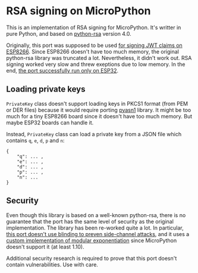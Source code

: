 # RSA signing on MicroPython

This is an implementation of RSA signing for MicroPython. It's writter in pure Python, and based on [python-rsa](https://github.com/sybrenstuvel/python-rsa) version 4.0.

Originally, this port was supposed to be used [for signing JWT claims on ESP8266](https://github.com/artem-smotrakov/esp32-weather-google-sheets). Since ESP8266 doesn't have too much memory, the original python-rsa library was truncated a lot. Nevertheless, it didn't work out. RSA signing worked very slow and threw exeptions due to low memory. In the end, [the port successfully run only on ESP32](https://github.com/artem-smotrakov/esp32-weather-google-sheets/blob/master/src/google/auth.py#L66).

## Loading private keys

`PrivateKey` class doesn't support loading keys in PKCS1 format (from PEM or DER files) because it would require porting [pyasn1](https://github.com/etingof/pyasn1) library. It might be too much for a tiny ESP8266 board since it doesn't have too much memory. But maybe ESP32 boards can handle it.

Instead, `PrivateKey` class can load a private key from a JSON file which contains `q`, `e`, `d`, `p` and `n`:

```
{
    "q": ... ,
    "e": ... ,
    "d": ... ,
    "p": ... ,
    "n": ...
}
```

## Security

Even though this library is based on a well-known python-rsa, there is no guarantee that the port has the same level of security as the original implementation. The library has been re-worked quite a lot. In particular, [this port doesn't use blinding to preven side-channel attacks](https://github.com/artem-smotrakov/micropython-rsa-signing/blob/master/rsa/key.py#L128), and it uses a [custom implementation of modular exponentiation](https://github.com/artem-smotrakov/micropython-rsa-signing/blob/master/rsa/common.py#L172) since MicroPython doesn't support it (at least 1.10).

Additional security research is required to prove that this port doesn't contain vulnerabilities. Use with care.
